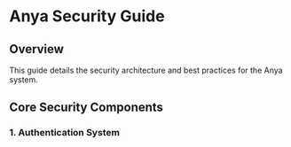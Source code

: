 # Anya Security Guide

## Overview
This guide details the security architecture and best practices for the Anya system.

## Core Security Components

### 1. Authentication System

